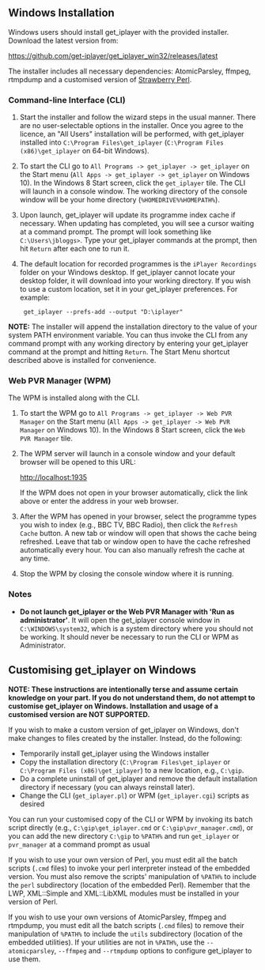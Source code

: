 <a name="installer"></a>
## Windows Installation

Windows users should install get_iplayer with the provided installer.  Download the latest version from:

<https://github.com/get-iplayer/get_iplayer_win32/releases/latest>

The installer includes all necessary dependencies: AtomicParsley, ffmpeg, rtmpdump and a customised version of [Strawberry Perl](http://strawberryperl.com/).

### Command-line Interface (CLI)

1. Start the installer and follow the wizard steps in the usual manner. There are no user-selectable options in the installer. Once you agree to the licence, an "All Users" installation will be performed, with get_iplayer installed into `C:\Program Files\get_iplayer` (`C:\Program Files (x86)\get_iplayer` on 64-bit Windows).

2. To start the CLI go to `All Programs -> get_iplayer -> get_iplayer` on the Start menu (`All Apps -> get_iplayer -> get_iplayer` on Windows 10). In the Windows 8 Start screen, click the `get_iplayer` tile. The CLI will launch in a console window.  The working directory of the console window will be your home directory (`%HOMEDRIVE%%HOMEPATH%`).

3. Upon launch, get_iplayer will update its programme index cache if necessary. When updating has completed, you will see a cursor waiting at a command prompt. The prompt will look something like `C:\Users\jbloggs>`. Type your get_iplayer commands at the prompt, then hit `Return` after each one to run it.

4. The default location for recorded programmes is the `iPlayer Recordings` folder on your Windows desktop. If get_iplayer cannot locate your desktop folder, it will download into your working directory. If you wish to use a custom location, set it in your get_iplayer preferences. For example:

		get_iplayer --prefs-add --output "D:\iplayer"

**NOTE:** The installer will append the installation directory to the value of your system PATH environment variable. You can thus invoke the CLI from any command prompt with any working directory by entering your get_iplayer command at the prompt and hitting `Return`. The Start Menu shortcut described above is installed for convenience.


### Web PVR Manager (WPM)

The WPM is installed along with the CLI.

1. To start the WPM go to `All Programs -> get_iplayer -> Web PVR Manager` on the Start menu (`All Apps -> get_iplayer -> Web PVR Manager` on Windows 10).  In the Windows 8 Start screen, click the `Web PVR Manager` tile.

2. The WPM server will launch in a console window and your default browser will be opened to this URL:

    <http://localhost:1935>

    If the WPM does not open in your browser automatically, click the link above or enter the address in your web browser.

3. After the WPM has opened in your browser, select the programme types you wish to index (e.g., BBC TV, BBC Radio), then click the `Refresh Cache` button.  A new tab or window will open that shows the cache being refreshed.  Leave that tab or window open to have the cache refreshed automatically every hour.  You can also manually refresh the cache at any time.

4. Stop the WPM by closing the console window where it is running.

### Notes

- **Do not launch get_iplayer or the Web PVR Manager with 'Run as administrator'**. It will open the get_iplayer console window in `C:\WINDOWS\system32`, which is a system directory where you should not be working. It should never be necessary to run the CLI or WPM as Administrator.

<a name="custom"></a>
## Customising get_iplayer on Windows

**NOTE: These instructions are intentionally terse and assume certain knowledge on your part. If you do not understand them, do not attempt to  customise get_iplayer on Windows. Installation and usage of a customised version are NOT SUPPORTED.**

If you wish to make a custom version of get_iplayer on Windows, don't make changes to files created by the installer. Instead, do the following:

- Temporarily install get_iplayer using the Windows installer
- Copy the installation directory (`C:\Program Files\get_iplayer` or `C:\Program Files (x86)\get_iplayer`) to a new location, e.g., `C:\gip`.
- Do a complete uninstall of get_iplayer and remove the default installation directory if necessary (you can always reinstall later).
- Change the CLI (`get_iplayer.pl`) or WPM (`get_iplayer.cgi`) scripts as desired

You can run your customised copy of the CLI or WPM by invoking its batch script directly (e.g., `C:\gip\get_iplayer.cmd` or `C:\gip\pvr_manager.cmd`), or you can add the new directory `C:\gip` to `%PATH%` and run `get_iplayer` or `pvr_manager` at a command prompt as usual

If you wish to use your own version of Perl, you must edit all the batch scripts (`.cmd` files) to invoke your perl interpreter instead of the embedded version. You must also remove the scripts' manipulation of `%PATH%` to include the `perl` subdirectory (location of the embedded Perl).  Remember that the LWP, XML::Simple and XML::LibXML modules must be installed in your version of Perl.

If you wish to use your own versions of AtomicParsley, ffmpeg and rtmpdump, you must edit all the batch scripts (`.cmd` files) to remove their manipulation of `%PATH%` to include the `utils` subdirectory (location of the embedded utilities). If your utilities are not in `%PATH%`, use the `--atomicparsley`, `--ffmpeg`  and `--rtmpdump` options to configure get_iplayer to use them.
